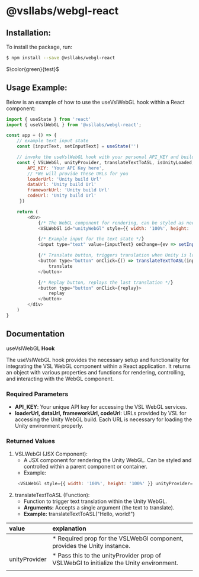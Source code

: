 # @vsllabs/webgl-react

## Installation:

To install the package, run:

```bash
$ npm install --save @vsllabs/webgl-react
```

$\color{green}{test}$

## Usage Example:

Below is an example of how to use the useVslWebGL hook within a React component:

```js
import { useState } from 'react'
import { useVslWebGL } from '@vsllabs/webgl-react';

const app = () => {
    // example text input state
    const [inputText, setInputText] = useState('')

    // invoke the useVslWebGL hook with your personal API_KEY and build URLs
    const { VSLWebGl, unityProvider, translateTextToASL, isUnityLoaded, isTranslating, replay, error } = useVslWebGL({
        API_KEY: 'Your API Key here',
        // *We will provide these URLs for you
        loaderUrl: 'Unity build Url'
        dataUrl: 'Unity build Url'
        frameworkUrl: 'Unity build Url'
        codeUrl: 'Unity build Url'
     })

    return (
        <div>
            {/* The WebGL component for rendering, can be styled as needed */}
            <VSLWebGl id="unityWebGl" style={{ width: '100%', height: '100%' }} unityProvider={unityProvider} />

            {/* Example input for the text state */}
            <input type="text" value={inputText} onChange={ev => setInputText(ev.target.value)} />

            {/* Translate button, triggers translation when Unity is loaded and input is provided */}
            <button type="button" onClick={() => translateTextToASL(inputText)}>
                translate
            </button>

            {/* Replay button, replays the last translation */}
            <button type="button" onClick={replay}>
                replay
            </button>
        </div>
    )
}
```

## Documentation

useVslWebGL **Hook**

The useVslWebGL hook provides the necessary setup and functionality for integrating the VSL WebGL component within a React application. It returns an object with various properties and functions for rendering, controlling, and interacting with the WebGL component.

### Required Parameters
 * **API_KEY**: Your unique API key for accessing the VSL WebGL services.
 * **loaderUrl, dataUrl, frameworkUrl, codeUrl**: URLs provided by VSL for accessing the Unity WebGL build. Each URL is necessary for loading the Unity environment properly.

### Returned Values
 1. VSLWebGl (JSX Component):
    * A JSX component for rendering the Unity WebGL. Can be styled and controlled within a parent component or container.
    * Example:
    ```js
     <VSLWebGl style={{ width: '100%', height: '100%' }} unityProvider={unityProvider} /> 
     ```
 2. translateTextToASL (Function):
    * Function to trigger text translation within the Unity WebGL.
    * **Arguments:** Accepts a single argument (the text to translate).
    * **Example:** translateTextToASL("Hello, world!")


| value         | explanation                                                                            |
| :------------ | :------------------------------------------------------------------------------------- |
|               | * Required prop for the VSLWebGl component, provides the Unity instance.               |
| unityProvider | * Pass this to the unityProvider prop of VSLWebGl to initialize the Unity environment. |
|               |                                                                                        |

